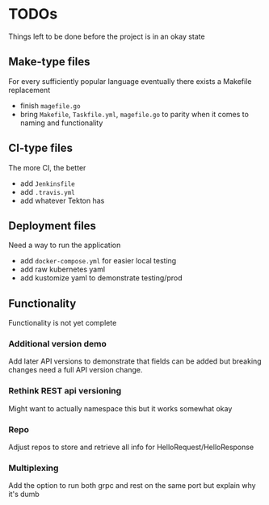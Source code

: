 # TODOs
Things left to be done before the project is in an okay state

## Make-type files
For every sufficiently popular language eventually there exists a Makefile replacement
- finish `magefile.go`
- bring `Makefile`, `Taskfile.yml`, `magefile.go` to parity when it comes to naming and functionality

## CI-type files
The more CI, the better
- add `Jenkinsfile`
- add `.travis.yml`
- add whatever Tekton has

## Deployment files
Need a way to run the application
- add `docker-compose.yml` for easier local testing
- add raw kubernetes yaml
- add kustomize yaml to demonstrate testing/prod

## Functionality
Functionality is not yet complete

### Additional version demo
Add later API versions to demonstrate that fields can be added but breaking changes need a full API version change.

### Rethink REST api versioning
Might want to actually namespace this but it works somewhat okay

### Repo
Adjust repos to store and retrieve all info for HelloRequest/HelloResponse

### Multiplexing
Add the option to run both grpc and rest on the same port but explain why it's dumb
